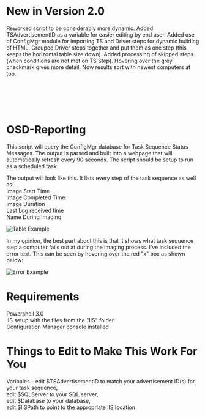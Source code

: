 # New in Version 2.0
Reworked script to be considerably more dynamic.
Added TSAdvertisementID as a variable for easier editing by end user.
Added use of ConfigMgr module for importing TS and Driver steps for dynamic building of HTML.
Grouped Driver steps together and put them as one step (this keeps the horizontal table size down).
Added processing of skipped steps (when conditions are not met on TS Step). Hovering over the grey checkmark gives more detail.
Now results sort with newest computers at top.

</br>
</br>
</br>
</br>

# OSD-Reporting
This script will query the ConfigMgr database for Task Sequence Status Messages. The output is parsed and built into a webpage that will automatically refresh every 90 seconds. The script should be setup to run as a scheduled task. 


The output will look like this. It lists every step of the task sequence as well as:<br/>
Image Start Time<br/>
Image Completed Time<br/>
Image Duration<br/>
Last Log received time<br/>
Name During Imaging<br/>

![Table Example](ExampleImages/Table.png?raw=true)



In my opinion, the best part about this is that it shows what task sequence step a computer fails out at during the imaging process. I've included the error text. This can be seen by hovering over the red "x" box as shown below:

![Error Example](ExampleImages/Error.png?raw=true)


# Requirements
Powershell 3.0<br/>
IIS setup with the files from the "IIS" folder<br/>
Configuration Manager console installed<br/>

# Things to Edit to Make This Work For You
Varibales - edit $TSAdvertisementID to match your advertisement ID(s) for your task sequence, <br/>
            edit $SQLServer to your SQL server, <br/>
            edit $Database to your database, <br/>
            edit $IISPath to point to the appropriate IIS location
